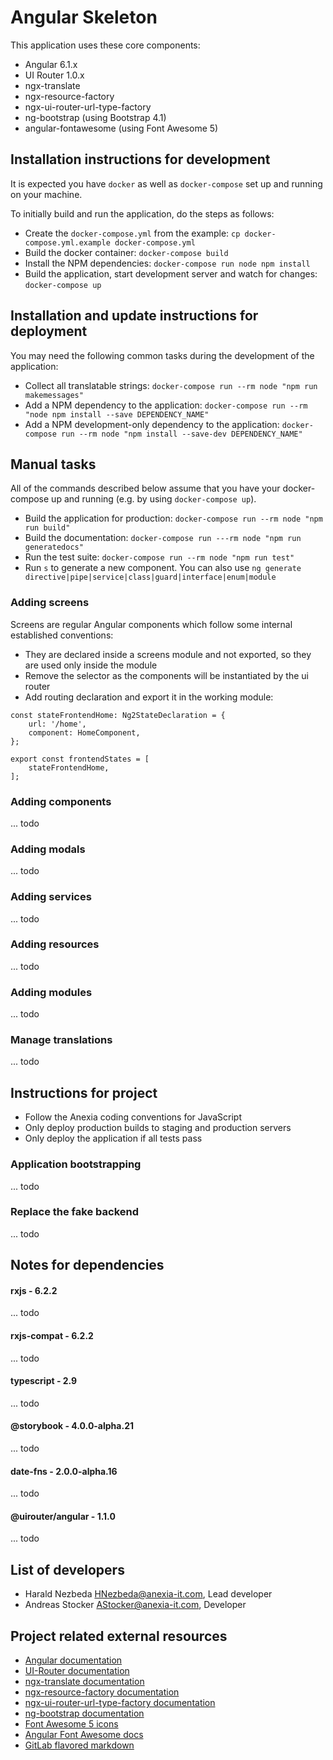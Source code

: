 # Angular Skeleton

This application uses these core components:
* Angular 6.1.x
* UI Router 1.0.x
* ngx-translate
* ngx-resource-factory
* ngx-ui-router-url-type-factory
* ng-bootstrap (using Bootstrap 4.1)
* angular-fontawesome (using Font Awesome 5)


## Installation instructions for development

It is expected you have `docker` as well as `docker-compose` set up and running on your machine.

To initially build and run the application, do the steps as follows:
* Create the `docker-compose.yml` from the example: `cp docker-compose.yml.example docker-compose.yml`
* Build the docker container: `docker-compose build`
* Install the NPM dependencies: `docker-compose run node npm install`
* Build the application, start development server and watch for changes: `docker-compose up`

## Installation and update instructions for deployment

You may need the following common tasks during the development of the application:
* Collect all translatable strings: `docker-compose run --rm node "npm run makemessages"`
* Add a NPM dependency to the application: `docker-compose run --rm "node npm install --save DEPENDENCY_NAME"`
* Add a NPM development-only dependency to the application: `docker-compose run --rm node "npm install --save-dev DEPENDENCY_NAME"`

## Manual tasks

All of the commands described below assume that you have your docker-compose up and running (e.g. by using `docker-compose up`).
* Build the application for production: `docker-compose run --rm node "npm run build"`
* Build the documentation: `docker-compose run ---rm node "npm run generatedocs"`
* Run the test suite: `docker-compose run --rm node "npm run test"`
* Run `s` to generate a new component. You can also use `ng generate directive|pipe|service|class|guard|interface|enum|module`

### Adding screens

Screens are regular Angular components which follow some internal established conventions:

* They are declared inside a screens module and not exported, so they are used only inside the module
* Remove the selector as the components will be instantiated by the ui router
* Add routing declaration and export it in the working module:

```
const stateFrontendHome: Ng2StateDeclaration = {
    url: '/home',
    component: HomeComponent,
};

export const frontendStates = [
    stateFrontendHome,
];

```

### Adding components

... todo


### Adding modals

... todo


### Adding services

... todo

### Adding resources

... todo

### Adding modules

... todo


### Manage translations

... todo

## Instructions for project

* Follow the Anexia coding conventions for JavaScript
* Only deploy production builds to staging and production servers
* Only deploy the application if all tests pass

### Application bootstrapping

... todo

### Replace the fake backend

... todo


## Notes for dependencies


#### rxjs - 6.2.2

... todo

#### rxjs-compat - 6.2.2

... todo

#### typescript - 2.9

... todo

#### @storybook - 4.0.0-alpha.21

... todo

#### date-fns - 2.0.0-alpha.16

... todo

#### @uirouter/angular - 1.1.0

... todo

## List of developers

* Harald Nezbeda <HNezbeda@anexia-it.com>, Lead developer
* Andreas Stocker <AStocker@anexia-it.com>, Developer

## Project related external resources

* [Angular documentation](https://angular.io/docs)
* [UI-Router documentation](https://ui-router.github.io/ng2/)
* [ngx-translate documentation](https://github.com/ngx-translate/core)
* [ngx-resource-factory documentation](https://github.com/beachmachine/ngx-resource-factory)
* [ngx-ui-router-url-type-factory documentation](https://github.com/anx-astocker/ngx-ui-router-url-type-factory)
* [ng-bootstrap documentation](https://ng-bootstrap.github.io/#/home)
* [Font Awesome 5 icons](https://fontawesome.com/icons?d=gallery&m=free)
* [Angular Font Awesome docs](https://github.com/FortAwesome/angular-fontawesome)
* [GitLab flavored markdown](https://docs.gitlab.com/ee/user/markdown.html)
